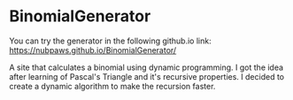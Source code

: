 # BinomialGenerator
You can try the generator in the following github.io link:
https://nubpaws.github.io/BinomialGenerator/

A site that calculates a binomial using dynamic programming.
I got the idea after learning of Pascal's Triangle and it's recursive properties. I decided to create a dynamic algorithm to make the recursion faster.
